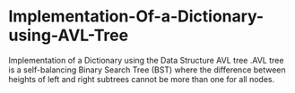 # Implementation-Of-a-Dictionary-using-AVL-Tree
Implementation of a Dictionary using the Data Structure AVL tree .AVL tree is a self-balancing Binary Search Tree (BST) where the difference between heights of left and right subtrees cannot be more than one for all nodes.
